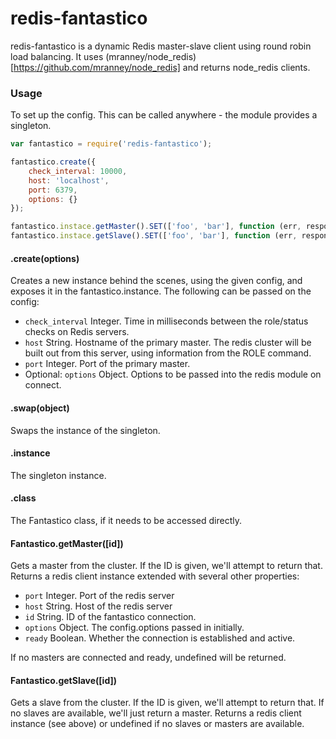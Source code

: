 # redis-fantastico

redis-fantastico is a dynamic Redis master-slave client using round robin load balancing. It uses (mranney/node_redis)[https://github.com/mranney/node_redis] and returns node_redis clients.

### Usage

To set up the config. This can be called anywhere - the module provides a singleton.

```js
var fantastico = require('redis-fantastico');

fantastico.create({
    check_interval: 10000,
    host: 'localhost',
    port: 6379,
    options: {}
});

fantastico.instace.getMaster().SET(['foo', 'bar'], function (err, response) { /* ... */ });
fantastico.instace.getSlave().SET(['foo', 'bar'], function (err, response) { /* ... */ });

```

#### .create(options)

Creates a new instance behind the scenes, using the given config, and exposes it in the fantastico.instance. The following can be passed on the config:

 * `check_interval` Integer. Time in milliseconds between the role/status checks on Redis servers.
 * `host` String. Hostname of the primary master. The redis cluster will be built out from this server, using information from the ROLE command.
 * `port` Integer. Port of the primary master.
 * Optional: `options` Object. Options to be passed into the redis module on connect.

#### .swap(object)

Swaps the instance of the singleton.

#### .instance

The singleton instance.

#### .class

The Fantastico class, if it needs to be accessed directly.

#### Fantastico.getMaster([id])

Gets a master from the cluster. If the ID is given, we'll attempt to return that. Returns a redis client instance extended with several other properties:

 * `port` Integer. Port of the redis server
 * `host` String. Host of the redis server
 * `id` String. ID of the fantastico connection.
 * `options` Object. The config.options passed in initially.
 * `ready` Boolean. Whether the connection is established and active.

If no masters are connected and ready, undefined will be returned.

#### Fantastico.getSlave([id])

Gets a slave from the cluster. If the ID is given, we'll attempt to return that. If no slaves are available, we'll just return a master. Returns a redis client instance (see above) or undefined if no slaves or masters are available.